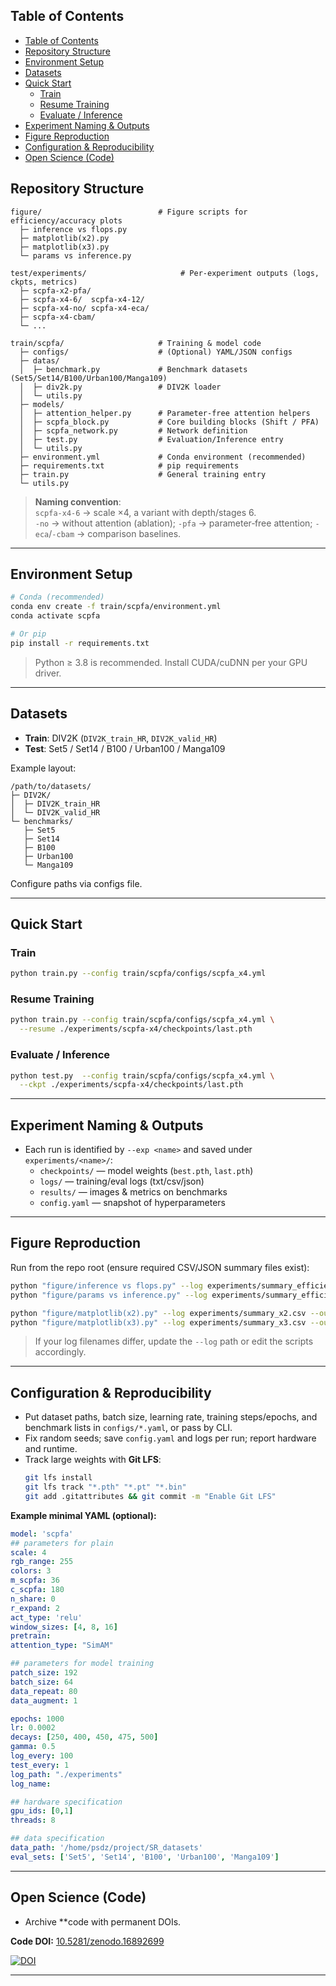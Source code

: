 

## Table of Contents
- [Table of Contents](#table-of-contents)
- [Repository Structure](#repository-structure)
- [Environment Setup](#environment-setup)
- [Datasets](#datasets)
- [Quick Start](#quick-start)
  - [Train](#train)
  - [Resume Training](#resume-training)
  - [Evaluate / Inference](#evaluate--inference)
- [Experiment Naming \& Outputs](#experiment-naming--outputs)
- [Figure Reproduction](#figure-reproduction)
- [Configuration \& Reproducibility](#configuration--reproducibility)
- [Open Science (Code)](#open-science-code)


## Repository Structure
```
figure/                          # Figure scripts for efficiency/accuracy plots
  ├─ inference vs flops.py
  ├─ matplotlib(x2).py
  ├─ matplotlib(x3).py
  └─ params vs inference.py

test/experiments/                     # Per-experiment outputs (logs, ckpts, metrics)
  ├─ scpfa-x2-pfa/
  ├─ scpfa-x4-6/  scpfa-x4-12/ 
  ├─ scpfa-x4-no/ scpfa-x4-eca/
  ├─ scpfa-x4-cbam/
  └─ ...

train/scpfa/                     # Training & model code
  ├─ configs/                    # (Optional) YAML/JSON configs
  ├─ datas/
  │  ├─ benchmark.py             # Benchmark datasets (Set5/Set14/B100/Urban100/Manga109)
  │  ├─ div2k.py                 # DIV2K loader
  │  └─ utils.py
  ├─ models/
  │  ├─ attention_helper.py      # Parameter-free attention helpers
  │  ├─ scpfa_block.py           # Core building blocks (Shift / PFA)
  │  ├─ scpfa_network.py         # Network definition
  │  ├─ test.py                  # Evaluation/Inference entry
  │  └─ utils.py
  ├─ environment.yml             # Conda environment (recommended)
  ├─ requirements.txt            # pip requirements
  ├─ train.py                    # General training entry
  └─ utils.py
```

> **Naming convention**:  
> `scpfa-x4-6` → scale ×4, a variant with depth/stages 6.  
> `-no` → without attention (ablation); `-pfa` → parameter‑free attention; `-eca`/`-cbam` → comparison baselines.

---

## Environment Setup
```bash
# Conda (recommended)
conda env create -f train/scpfa/environment.yml
conda activate scpfa

# Or pip
pip install -r requirements.txt
```
> Python ≥ 3.8 is recommended. Install CUDA/cuDNN per your GPU driver.

---

## Datasets
- **Train**: DIV2K (`DIV2K_train_HR`, `DIV2K_valid_HR`)  
- **Test**: Set5 / Set14 / B100 / Urban100 / Manga109

Example layout:
```
/path/to/datasets/
├─ DIV2K/
│  ├─ DIV2K_train_HR
│  └─ DIV2K_valid_HR
└─ benchmarks/
   ├─ Set5
   ├─ Set14
   ├─ B100
   ├─ Urban100
   └─ Manga109
```

Configure paths via configs file.

---

## Quick Start

### Train
```bash
python train.py --config train/scpfa/configs/scpfa_x4.yml
```

### Resume Training
```bash
python train.py --config train/scpfa/configs/scpfa_x4.yml \
  --resume ./experiments/scpfa-x4/checkpoints/last.pth
```

### Evaluate / Inference
```bash
python test.py  --config train/scpfa/configs/scpfa_x4.yml \
  --ckpt ./experiments/scpfa-x4/checkpoints/last.pth
```

---

## Experiment Naming & Outputs
- Each run is identified by `--exp <name>` and saved under `experiments/<name>/`:
  - `checkpoints/` — model weights (`best.pth`, `last.pth`)
  - `logs/` — training/eval logs (txt/csv/json)
  - `results/` — images & metrics on benchmarks
  - `config.yaml` — snapshot of hyperparameters

---

## Figure Reproduction
Run from the repo root (ensure required CSV/JSON summary files exist):
```bash
python "figure/inference vs flops.py" --log experiments/summary_efficiency.json --out figures/inf_vs_flops.png
python "figure/params vs inference.py" --log experiments/summary_efficiency.json --out figures/params_vs_inf.png

python "figure/matplotlib(x2).py" --log experiments/summary_x2.csv --out figures/x2_bar.png
python "figure/matplotlib(x3).py" --log experiments/summary_x3.csv --out figures/x3_bar.png
```

> If your log filenames differ, update the `--log` path or edit the scripts accordingly.

---

## Configuration & Reproducibility
- Put dataset paths, batch size, learning rate, training steps/epochs, and benchmark lists in `configs/*.yaml`, or pass by CLI.
- Fix random seeds; save `config.yaml` and logs per run; report hardware and runtime.
- Track large weights with **Git LFS**:
  ```bash
  git lfs install
  git lfs track "*.pth" "*.pt" "*.bin"
  git add .gitattributes && git commit -m "Enable Git LFS"
  ```

**Example minimal YAML (optional):**
```yaml
model: 'scpfa'
## parameters for plain
scale: 4
rgb_range: 255
colors: 3
m_scpfa: 36
c_scpfa: 180
n_share: 0
r_expand: 2
act_type: 'relu'
window_sizes: [4, 8, 16]
pretrain:
attention_type: "SimAM"

## parameters for model training
patch_size: 192
batch_size: 64
data_repeat: 80
data_augment: 1

epochs: 1000
lr: 0.0002
decays: [250, 400, 450, 475, 500]
gamma: 0.5
log_every: 100
test_every: 1
log_path: "./experiments"
log_name:

## hardware specification
gpu_ids: [0,1]
threads: 8

## data specification
data_path: '/home/psdz/project/SR_datasets'
eval_sets: ['Set5', 'Set14', 'B100', 'Urban100', 'Manga109']
```

---


## Open Science (Code)

- Archive **code with permanent DOIs.

**Code DOI:** [10.5281/zenodo.16892699](https://doi.org/10.5281/zenodo.16892699)  


[![DOI](https://zenodo.org/badge/DOI/10.5281/zenodo.16892699.svg)](https://doi.org/10.5281/zenodo.16892699)


---


